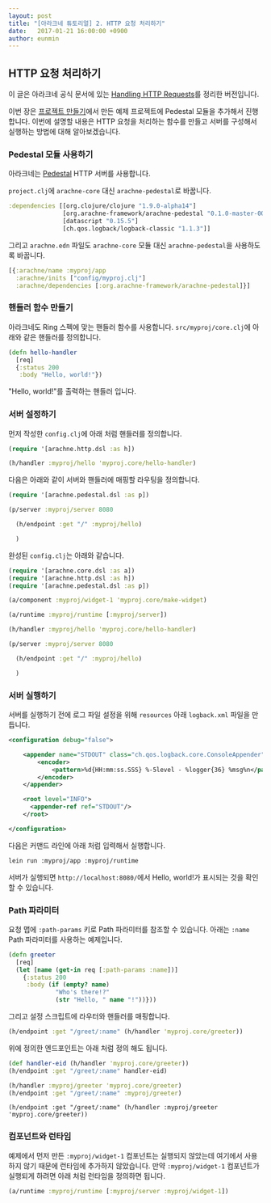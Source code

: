 ```yaml
---
layout: post
title: "[아라크네 튜토리얼] 2. HTTP 요청 처리하기"
date:   2017-01-21 16:00:00 +0900
author: eunmin
---
```


## HTTP 요청 처리하기

이 글은 아라크네 공식 문서에 있는 [Handling HTTP Requests](http://docs.arachne-framework.org/tutorials/http-requests/)를 정리한 버전입니다.

이번 장은 [프로젝트 만들기](http://clojure.kr/arachne-tutorials-creating-a-project)에서
만든 예제 프로젝트에 Pedestal 모듈을 추가해서 진행합니다.
이번에 설명할 내용은 HTTP 요청을 처리하는 함수를 만들고 서버를 구성해서 실행하는 방법에 대해 알아보겠습니다.

### Pedestal 모듈 사용하기

아라크네는 [Pedestal](http://pedestal.io/) HTTP 서버를 사용합니다.

`project.clj`에  `arachne-core` 대신 `arachne-pedestal`로 바꿉니다.

```clojure
:dependencies [[org.clojure/clojure "1.9.0-alpha14"]
               [org.arachne-framework/arachne-pedestal "0.1.0-master-0036-59ecd65"]
               [datascript "0.15.5"]
               [ch.qos.logback/logback-classic "1.1.3"]]
```

그리고 `arachne.edn` 파일도 `arachne-core` 모듈 대신 `arachne-pedestal`을 사용하도록 바꿉니다.

```clojure
[{:arachne/name :myproj/app
  :arachne/inits ["config/myproj.clj"]
  :arachne/dependencies [:org.arachne-framework/arachne-pedestal]}]
```

### 핸들러 함수 만들기

아라크네도 Ring 스펙에 맞는 핸들러 함수를 사용합니다. `src/myproj/core.clj`에 아래와 같은 핸들러를 정의합니다.

```clojure
(defn hello-handler
  [req]
  {:status 200
   :body "Hello, world!"})
```

"Hello, world!"를 출력하는 핸들러 입니다.

### 서버 설정하기

먼저 작성한 `config.clj`에 아래 처럼 핸들러를 정의합니다.

```clojure
(require '[arachne.http.dsl :as h])

(h/handler :myproj/hello 'myproj.core/hello-handler)
```

다음은 아래와 같이 서버와 핸들러에 매핑할 라우팅을 정의합니다.

```clojure
(require '[arachne.pedestal.dsl :as p])

(p/server :myproj/server 8080

  (h/endpoint :get "/" :myproj/hello)

  )
```

완성된 `config.clj`는 아래와 같습니다.

```clojure
(require '[arachne.core.dsl :as a])
(require '[arachne.http.dsl :as h])
(require '[arachne.pedestal.dsl :as p])

(a/component :myproj/widget-1 'myproj.core/make-widget)

(a/runtime :myproj/runtime [:myproj/server])

(h/handler :myproj/hello 'myproj.core/hello-handler)

(p/server :myproj/server 8080

  (h/endpoint :get "/" :myproj/hello)

  )
```

### 서버 실행하기

서버를 실행하기 전에 로그 파일 설정을 위해 `resources` 아래 `logback.xml` 파일을 만듭니다.

```xml
<configuration debug="false">

    <appender name="STDOUT" class="ch.qos.logback.core.ConsoleAppender">
        <encoder>
            <pattern>%d{HH:mm:ss.SSS} %-5level - %logger{36} %msg%n</pattern>
        </encoder>
    </appender>

    <root level="INFO">
      <appender-ref ref="STDOUT"/>
    </root>

</configuration>
```

다음은 커맨드 라인에 아래 처럼 입력해서 실행합니다.

```bash
lein run :myproj/app :myproj/runtime
```

서버가 실행되면 `http://localhost:8080/`에서 Hello, world!가 표시되는 것을 확인 할 수 있습니다.

### Path 파라미터

요청 맵에 `:path-params` 키로 Path 파라미터를 참조할 수 있습니다. 아래는 `:name` Path 파라미터를
사용하는 예제입니다.

```clojure
(defn greeter
  [req]
  (let [name (get-in req [:path-params :name])]
    {:status 200
     :body (if (empty? name)
             "Who's there!?"
             (str "Hello, " name "!"))}))
```

그리고 설정 스크립트에 라우터와 핸들러를 매핑합니다.

```clojure
(h/endpoint :get "/greet/:name" (h/handler 'myproj.core/greeter))
```

위에 정의한 엔드포인트는 아래 처럼 정의 해도 됩니다.

```clojure
(def handler-eid (h/handler 'myproj.core/greeter))
(h/endpoint :get "/greet/:name" handler-eid)
```

```clojure
(h/handler :myproj/greeter 'myproj.core/greeter)
(h/endpoint :get "/greet/:name" :myproj/greeter)
```

```
(h/endpoint :get "/greet/:name" (h/handler :myproj/greeter 'myproj.core/greeter))
```

### 컴포넌트와 런타임

예제에서 먼저 만든 `:myproj/widget-1` 컴포넌트는 실행되지 않았는데 여기에서 사용하지 않기 때문에
런타임에 추가하지 않았습니다. 만약 `:myproj/widget-1` 컴포넌트가 실행되게 하려면 아래 처럼 런타임을
정의하면 됩니다.

```clojure
(a/runtime :myproj/runtime [:myproj/server :myproj/widget-1])
```

